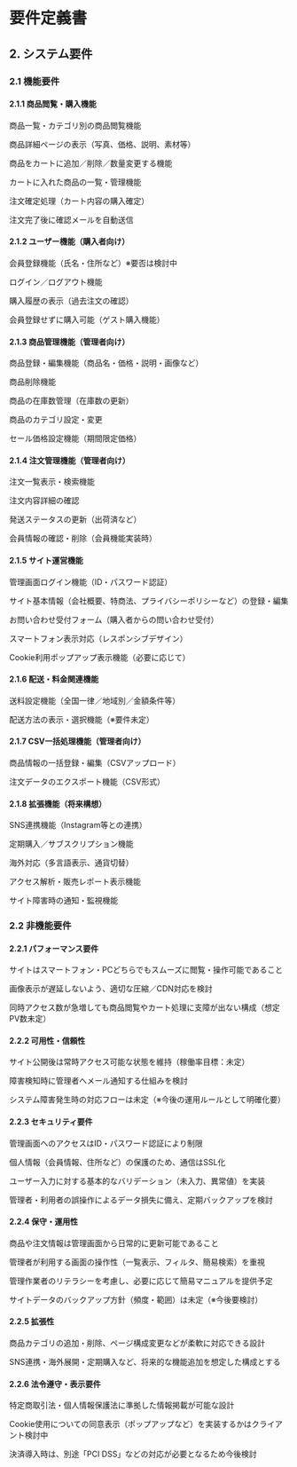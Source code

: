 # 要件定義書
## 2. システム要件
### 2.1 機能要件
#### 2.1.1 商品閲覧・購入機能
商品一覧・カテゴリ別の商品閲覧機能

商品詳細ページの表示（写真、価格、説明、素材等）

商品をカートに追加／削除／数量変更する機能

カートに入れた商品の一覧・管理機能

注文確定処理（カート内容の購入確定）

注文完了後に確認メールを自動送信

#### 2.1.2 ユーザー機能（購入者向け）
会員登録機能（氏名・住所など）※要否は検討中

ログイン／ログアウト機能

購入履歴の表示（過去注文の確認）

会員登録せずに購入可能（ゲスト購入機能）

#### 2.1.3 商品管理機能（管理者向け）
商品登録・編集機能（商品名・価格・説明・画像など）

商品削除機能

商品の在庫数管理（在庫数の更新）

商品のカテゴリ設定・変更

セール価格設定機能（期間限定価格）

#### 2.1.4 注文管理機能（管理者向け）
注文一覧表示・検索機能

注文内容詳細の確認

発送ステータスの更新（出荷済など）

会員情報の確認・削除（会員機能実装時）

#### 2.1.5 サイト運営機能
管理画面ログイン機能（ID・パスワード認証）

サイト基本情報（会社概要、特商法、プライバシーポリシーなど）の登録・編集

お問い合わせ受付フォーム（購入者からの問い合わせ受付）

スマートフォン表示対応（レスポンシブデザイン）

Cookie利用ポップアップ表示機能（必要に応じて）

#### 2.1.6 配送・料金関連機能
送料設定機能（全国一律／地域別／金額条件等）

配送方法の表示・選択機能（※要件未定）

#### 2.1.7 CSV一括処理機能（管理者向け）
商品情報の一括登録・編集（CSVアップロード）

注文データのエクスポート機能（CSV形式）

#### 2.1.8 拡張機能（将来構想）
SNS連携機能（Instagram等との連携）

定期購入／サブスクリプション機能

海外対応（多言語表示、通貨切替）

アクセス解析・販売レポート表示機能

サイト障害時の通知・監視機能

### 2.2 非機能要件
#### 2.2.1 パフォーマンス要件
サイトはスマートフォン・PCどちらでもスムーズに閲覧・操作可能であること

画像表示が遅延しないよう、適切な圧縮／CDN対応を検討

同時アクセス数が急増しても商品閲覧やカート処理に支障が出ない構成（想定PV数未定）

#### 2.2.2 可用性・信頼性
サイト公開後は常時アクセス可能な状態を維持（稼働率目標：未定）

障害検知時に管理者へメール通知する仕組みを検討

システム障害発生時の対応フローは未定（※今後の運用ルールとして明確化要）

#### 2.2.3 セキュリティ要件
管理画面へのアクセスはID・パスワード認証により制限

個人情報（会員情報、住所など）の保護のため、通信はSSL化

ユーザー入力に対する基本的なバリデーション（未入力、異常値）を実装

管理者・利用者の誤操作によるデータ損失に備え、定期バックアップを検討

#### 2.2.4 保守・運用性
商品や注文情報は管理画面から日常的に更新可能であること

管理者が利用する画面の操作性（一覧表示、フィルタ、簡易検索）を重視

管理作業者のリテラシーを考慮し、必要に応じて簡易マニュアルを提供予定

サイトデータのバックアップ方針（頻度・範囲）は未定（※今後要検討）

#### 2.2.5 拡張性
商品カテゴリの追加・削除、ページ構成変更などが柔軟に対応できる設計

SNS連携・海外展開・定期購入など、将来的な機能追加を想定した構成とする

#### 2.2.6 法令遵守・表示要件
特定商取引法・個人情報保護法に準拠した情報掲載が可能な設計

Cookie使用についての同意表示（ポップアップなど）を実装するかはクライアント検討中

決済導入時は、別途「PCI DSS」などの対応が必要となるため今後検討

